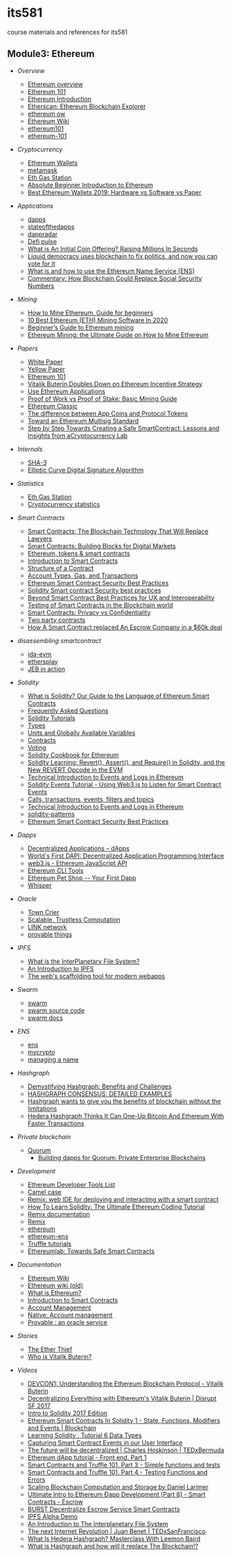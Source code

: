 # its581
course materials and references for its581

## Module3: Ethereum

* _Overview_
  * [Ethereum overview](https://en.wikipedia.org/wiki/Ethereum)
  * [Ethereum 101](https://www.coindesk.com/learn/ethereum-101/)
  * [Ethereum Introduction](https://github.com/ethereum/wiki/wiki/Ethereum-introduction)
  * [Etherscan: Ethereum Blockchain Explorer](https://etherscan.io/)
  * [ethereum ow](https://ethereum.org)
  * [Ethereum Wiki](https://eth.wiki/)
  * [ethereum101](http://www.ethereum101.org/)
  * [ethereum-101](https://goodbit101.com/learn/ethereum-101)

* _Cryptocurrency_
  * [Ethereum Wallets](https://ethereum.org/en/wallets/)
  * [metamask](https://metamask.io/)
  * [Eth Gas Station](https://ethgasstation.info/)
  * [Absolute Beginner Introduction to Ethereum](https://www.mewtopia.com/absolute-beginners-guide/)  
  * [Best Ethereum Wallets 2019: Hardware vs Software vs Paper](https://blockonomi.com/best-ethereum-wallets/)

* _Applications_
  * [dapps](https://www.dapp.com/)
  * [stateofthedapps](https://www.stateofthedapps.com/)
  * [dappradar](https://dappradar.com/)
  * [Defi pulse](https://defipulse.com/)
  * [What is An Initial Coin Offering? Raising Millions In Seconds](https://blockgeeks.com/guides/initial-coin-offering/)
  * [Liquid democracy uses blockchain to fix politics, and now you can vote for it](https://techcrunch.com/2018/02/24/liquid-democracy-uses-blockchain/)
  * [What is and how to use the Ethereum Name Service (ENS)](https://www.cryptocompare.com/coins/guides/what-is-and-how-to-use-the-ens/)
  * [Commentary: How Blockchain Could Replace Social Security Numbers](https://fortune.com/2018/01/11/blockchain-technology-social-security-number-cybersecurity-identity-theft/)
  
* _Mining_
  * [How to Mine Ethereum. Guide for beginners](https://cointelegraph.com/ethereum-for-beginners/how-to-mine-ethereum-guide-for-beginners)
  * [10 Best Ethereum (ETH) Mining Software In 2020](https://news.crypterium.com/best-ethereum-mining-software/)
  * [Beginner’s Guide to Ethereum mining](https://99bitcoins.com/ethereum/ethereum-mining/)
  * [Ethereum Mining: the Ultimate Guide on How to Mine Ethereum](https://www.bitdegree.org/tutorials/ethereum-mining/)


* _Papers_

  * [White Paper](https://github.com/ethereum/wiki/wiki/White-Paper)
  * [Yellow Paper](https://ethereum.github.io/yellowpaper/paper.pdf)
  * [Ethereum 101](https://www.coindesk.com/learn/ethereum-101)
  * [Vitalik Buterin Doubles Down on Ethereum Incentive Strategy](https://www.coindesk.com/vitalik-buterin-doubles-ethereum-incentive-strategy)
  * [Use Ethereum Applications](https://ethereum.org/dapps/)
  * [Proof of Work vs Proof of Stake: Basic Mining Guide](https://blockgeeks.com/guides/proof-of-work-vs-proof-of-stake/)
  * [Ethereum Classic](https://en.wikipedia.org/wiki/Ethereum\_Classic)
  * [The difference between App Coins and Protocol Tokens](https://blog.0xproject.com/the-difference-between-app-coins-and-protocol-tokens-7281a428348c)
  * [Toward an Ethereum Multisig Standard](https://blog.gridplus.io/toward-an-ethereum-multisig-standard-c566c7b7a3f6)
  * [Step by Step Towards Creating a Safe SmartContract: Lessons and Insights from aCryptocurrency Lab](https://fc16.ifca.ai/bitcoin/papers/DAKMS16.pdf)
  
* _Internals_
  * [SHA-3](https://en.wikipedia.org/wiki/SHA-3)
  * [Elliptic Curve Digital Signature Algorithm](https://en.wikipedia.org/wiki/Elliptic\_Curve\_Digital\_Signature\_Algorithm)
  
* _Statistics_
  * [Eth Gas Station](https://ethgasstation.info/)
  * [Cryptocurrency statistics](https://bitinfocharts.com/)
  
* _Smart Contracts_  

  * [Smart Contracts: The Blockchain Technology That Will Replace Lawyers](https://blockgeeks.com/guides/smart-contracts/)
  * [Smart Contracts: Building Blocks for Digital Markets](https://www.fon.hum.uva.nl/rob/Courses/InformationInSpeech/CDROM/Literature/LOTwinterschool2006/szabo.best.vwh.net/smart\_contracts\_2.html)
  * [Ethereum, tokens & smart contracts](https://medium.com/@k3no/ethereum-tokens-smart-contracts-80f639f5c46b)
  * [Introduction to Smart Contracts](https://solidity.readthedocs.io/en/develop/introduction-to-smart-contracts.html)  
  * [Structure of a Contract](https://solidity.readthedocs.io/en/develop/structure-of-a-contract.html)
  * [Account Types, Gas, and Transactions](https://ethdocs.org/en/latest/contracts-and-transactions/account-types-gas-and-transactions.html)
  * [Ethereum Smart Contract Security Best Practices](https://consensys.github.io/smart-contract-best-practices/)
  * [Solidity Smart contract Security best practices](https://lightrains.com/blogs/smart-contract-best-practices-solidity)
  * [Beyond Smart Contract Best Practices for UX and Interoperability](https://medium.com/@maurelian/beyond-smart-contract-best-practices-for-ux-and-interoperability-6d94d27c1e0f)
  * [Testing of Smart Contracts in the Blockchain world](https://www.capgemini.com/2017/01/testing-of-smart-contracts-in-the-blockchain-world/)
  * [Smart Contracts: Privacy vs Confidentiality](https://medium.com/@mikesmolenski/smart-contracts-privacy-vs-confidentiality-645b6e9c6e5a)
  * [Two party contracts](https://dappsforbeginners.wordpress.com/tutorials/two-party-contracts/)
  * [How A Smart Contract replaced An Escrow Company in a $60k deal](https://hackernoon.com/how-a-smart-contract-replaced-an-escrow-company-in-a-60k-deal-551ff7839044)

*	_disassembling smartcontract_
	* [ida-evm](https://github.com/crytic/ida-evm)
	* [ethersplay](https://github.com/crytic/ethersplay)
	* [JEB in action](https://www.pnfsoftware.com/blog/ethereum-smart-contract-decompiler/)
  
* _Solidity_  
  * [What is Solidity? Our Guide to the Language of Ethereum Smart Contracts](https://blockonomi.com/solidity-guide/)
  * [Frequently Asked Questions](https://solidity.readthedocs.io/en/v0.4.24/frequently-asked-questions.html)
  * [Solidity Tutorials](https://ethereumbuilders.gitbooks.io/guide/content/en/solidity\_tutorials.html)
  * [Types](https://solidity.readthedocs.io/en/develop/types.html)
  * [Units and Globally Available Variables](https://solidity.readthedocs.io/en/develop/units-and-global-variables.html)
  * [Contracts](https://solidity.readthedocs.io/en/develop/contracts.html)
  * [Voting](https://soliditycookbook.com/voting/)
  * [Solidity Cookbook for Ethereum](https://soliditycookbook.com/)
  * [Solidity Learning: Revert(), Assert(), and Require() in Solidity, and the New REVERT Opcode in the EVM](https://medium.com/blockchannel/the-use-of-revert-assert-and-require-in-solidity-and-the-new-revert-opcode-in-the-evm-1a3a7990e06e)
  * [Technical Introduction to Events and Logs in Ethereum](https://media.consensys.net/technical-introduction-to-events-and-logs-in-ethereum-a074d65dd61e)
  * [Solidity Events Tutorial - Using Web3.js to Listen for Smart Contract Events](https://coursetro.com/posts/code/100/Solidity-Events-Tutorial---Using-Web3.js-to-Listen-for-Smart-Contract-Events)
  * [Calls, transactions, events, filters and topics](https://nethereum.readthedocs.io/en/latest/contracts/calling-transactions-events/)
  * [Technical Introduction to Events and Logs in Ethereum](https://media.consensys.net/technical-introduction-to-events-and-logs-in-ethereum-a074d65dd61e)
  * [solidity-patterns](https://fravoll.github.io/solidity-patterns/oracle.html)
  * [Ethereum Smart Contract Security Best Practices](https://consensys.github.io/smart-contract-best-practices/)

* _Dapps_

  * [Decentralized Applications – dApps](https://blockchainhub.net/decentralized-applications-dapps/)
  * [World's First DAPI: Decentralized Application Programming Interface ](https://cointelegraph.com/news/worlds-first-dapi-decentralized-application-programming-interface)
  * [web3.js - Ethereum JavaScript API](https://web3js.readthedocs.io/en/v1.2.9/)
  * [Ethereum CLI Tools](https://gavofyork.gitbooks.io/turboethereum/content/cli_tools.html)
  * [Ethereum Pet Shop -- Your First Dapp](https://www.trufflesuite.com/tutorials/pet-shop)
  * [Whisper](https://eth.wiki/concepts/whisper/whisper)
* _Oracle_
	* [Town Crier](https://www.town-crier.org/)
	* [Scalable, Trustless Computation](https://truebit.io/)
	* [LINK network](https://www.smartcontract.com/link)
	* [provable things](https://github.com/provable-things)
  
* _IPFS_

  * [What is the InterPlanetary File System?](https://themerkle.com/what-is-the-interplanetary-file-system/)
  * [An Introduction to IPFS](https://medium.com/@ConsenSys/an-introduction-to-ipfs-9bba4860abd0)
  * [The web's scaffolding tool for modern webapps](https://yeoman.io/)

* _Swarm_
	* [swarm](https://swarm.ethereum.org/)
	* [swarm source code](https://github.com/ethersphere/swarm)
	* [swarm docs](https://swarm-guide.readthedocs.io/en/latest/)

* _ENS_
	* [ens](https://ens.domains/)
	* [mycrypto](https://mycrypto.com/ens)
	* [managing a name](https://app.ens.domains/)

* _Hashgraph_

  * [Demystifying Hashgraph: Benefits and Challenges](https://hackernoon.com/demystifying-hashgraph-benefits-and-challenges-d605e5c0cee5)
  * [HASHGRAPH CONSENSUS: DETAILED EXAMPLES](https://www.swirlds.com/downloads/SWIRLDS-TR-2016-02.pdf)
  * [Hashgraph wants to give you the benefits of blockchain without the limitations](https://techcrunch.com/2018/03/13/hashgraph-wants-to-give-you-the-benefits-of-blockchain-without-the-limitations/)
  * [Hedera Hashgraph Thinks It Can One-Up Bitcoin And Ethereum With Faster Transactions](https://www.forbes.com/sites/jeffkauflin/2018/03/13/hedera-hashgraph-thinks-it-can-one-up-bitcoin-and-ethereum-with-faster-transactions/#63e23f27abcb)
  
* _Private blockchain_
	* [Quorum](https://www.goquorum.com/)
		* [Building dapps for Quorum: Private Enterprise Blockchains](https://www.trufflesuite.com/tutorials/building-dapps-for-quorum-private-enterprise-blockchains)

* _Development_
  * [Ethereum Developer Tools List](https://github.com/ConsenSys/ethereum-developer-tools-list)
  * [Camel case](https://en.wikipedia.org/wiki/Camel\_case)
  * [Remix: web IDE for deploying and interacting with a smart contract](http://remix.ethereum.org/)
  * [How To Learn Solidity: The Ultimate Ethereum Coding Tutorial](https://blockgeeks.com/guides/solidity/)
  * [Remix documentation](https://remix-ide.readthedocs.io/en/latest/)
  * [Remix](https://github.com/ethereum/remix-ide)
  * [ethereum](https://github.com/ethereum)
  * [ethereum-ens](https://www.npmjs.com/package/ethereum-ens)
  * [Truffle tutorials](https://www.trufflesuite.com/tutorials)
  * [Ethereumlab: Towards Safe Smart Contracts](https://mc2-umd.github.io/ethereumlab/)

* _Documentation_
  * [Ethereum Wiki](https://eth.wiki/)
  * [Ethereum wiki (old)](https://github.com/ethereum/wiki/wiki)
  * [What is Ethereum?](https://ethdocs.org/en/latest/introduction/what-is-ethereum.html)
  * [Introduction to Smart Contracts](https://solidity.readthedocs.io/en/develop/introduction-to-smart-contracts.html)
  * [Account Management](https://ethdocs.org/en/latest/account-management.html)
  * [Native: Account management](https://github.com/ethereum/go-ethereum/wiki/Native:-Account-management)
  * [Provable : an oracle service ](https://docs.provable.xyz/)

* _Stories_
  * [The Ether Thief](https://www.buzzfeednews.com/article/josephbernstein/you-just-stole-50-million-in-cryptocurrency-now-how-the-hell)
  * [Who is Vitalik Buterin?](https://cointelegraph.com/ethereum-for-beginners/who-is-vitalik-buterin)

* _Videos_

  * [DEVCON1: Understanding the Ethereum Blockchain Protocol - Vitalik Buterin](https://youtu.be/gjwr-7PgpN8)
  * [Decentralizing Everything with Ethereum's Vitalik Buterin | Disrupt SF 2017](https://youtu.be/WSN5BaCzsbo)
  * [Intro to Solidity 2017 Edition](https://youtu.be/KkN1O8TChbM)
  * [Ethereum Smart Contracts In Solidity 1 - State, Functions, Modifiers and Events | Blockchain](https://youtu.be/xWKq86PWG0o)
  * [Learning Solidity : Tutorial 6 Data Types ](https://youtu.be/8UhO3IKApSg)
  * [Capturing Smart Contract Events in our User Interface](https://youtu.be/L5Au5DY8eL4)
  * [The future will be decentralized | Charles Hoskinson | TEDxBermuda](https://youtu.be/97ufCT6lQcY)
  * [Ethereum dApp tutorial - Front end. Part 1](https://youtu.be/CpUMn66UtRQ)
  * [Smart Contracts and Truffle 101. Part 3 - Simple functions and tests](https://youtu.be/Yh0-Uzp7Apw)
  * [Smart Contracts and Truffle 101. Part 4 - Testing Functions and Errors](https://youtu.be/LvN0eDGG0y8)
  * [Scaling Blockchain Computation and Storage by Daniel Larimer](https://youtu.be/983FX_GqPTs)
  * [Ultimate Intro to Ethereum Ðapp Development \[Part 8\] - Smart Contracts - Escrow](https://youtu.be/EbWKtDPFPz8)
  * [BURST Decentralize Escrow Service Smart Contracts](https://youtu.be/nxQSeXkOEzw)
  * [IPFS Alpha Demo](https://youtu.be/8CMxDNuuAiQ)
  * [An Introduction to The Interplanetary File System](https://youtu.be/BA2rHlbB5i0)
  * [The next Internet Revolution | Juan Benet | TEDxSanFrancisco](https://youtu.be/2RCwZDRwk48)
  * [What Is Hedera Hashgraph? Masterclass With Leemon Baird](https://youtu.be/MzWiiOLv96I)
  * [What is Hashgraph and how will it replace The Blockchain!?](https://youtu.be/SPdUAw-Fpco)
  
